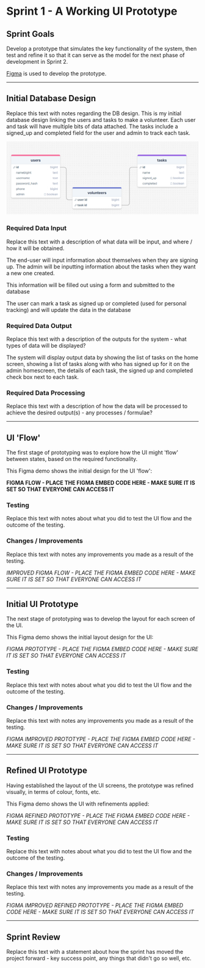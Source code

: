 # Sprint 1 - A Working UI Prototype


## Sprint Goals

Develop a prototype that simulates the key functionality of the system, then test and refine it so that it can serve as the model for the next phase of development in Sprint 2.

[Figma](https://www.figma.com/) is used to develop the prototype.


---

## Initial Database Design

Replace this text with notes regarding the DB design.
This is my initial database design linking the users and tasks to make a volunteer. Each user and task will have multiple bits of data attached. The tasks include a signed_up and completed field for the user and admin to track each task.


![Initial Database Design](screenshots/initial-database-design.png)

### Required Data Input

Replace this text with a description of what data will be input, and where / how it will be obtained.

The end-user will input information about themselves when they are signing up. The admin will be inputting information about the tasks when they want a new one created.

This information will be filled out using a form and submitted to the database

The user can mark a task as signed up or completed (used for personal tracking) and will update the data in the database

### Required Data Output

Replace this text with a description of the outputs for the system - what types of data will be displayed?

The system will display output data by showing the list of tasks on the home screen, showing a list of tasks along with who has signed up for it on the admin homescreen, the details of each task, the signed up and completed check box next to each task.

### Required Data Processing

Replace this text with a description of how the data will be processed to achieve the desired output(s) - any processes / formulae?


---

## UI 'Flow'

The first stage of prototyping was to explore how the UI might 'flow' between states, based on the required functionality.

This Figma demo shows the initial design for the UI 'flow':

**FIGMA FLOW - PLACE THE FIGMA EMBED CODE HERE - MAKE SURE IT IS SET SO THAT EVERYONE CAN ACCESS IT**

### Testing

Replace this text with notes about what you did to test the UI flow and the outcome of the testing.

### Changes / Improvements

Replace this text with notes any improvements you made as a result of the testing.

*IMPROVED FIGMA FLOW - PLACE THE FIGMA EMBED CODE HERE - MAKE SURE IT IS SET SO THAT EVERYONE CAN ACCESS IT*


---

## Initial UI Prototype

The next stage of prototyping was to develop the layout for each screen of the UI.

This Figma demo shows the initial layout design for the UI:

*FIGMA PROTOTYPE - PLACE THE FIGMA EMBED CODE HERE - MAKE SURE IT IS SET SO THAT EVERYONE CAN ACCESS IT*

### Testing

Replace this text with notes about what you did to test the UI flow and the outcome of the testing.

### Changes / Improvements

Replace this text with notes any improvements you made as a result of the testing.

*FIGMA IMPROVED PROTOTYPE - PLACE THE FIGMA EMBED CODE HERE - MAKE SURE IT IS SET SO THAT EVERYONE CAN ACCESS IT*


---

## Refined UI Prototype

Having established the layout of the UI screens, the prototype was refined visually, in terms of colour, fonts, etc.

This Figma demo shows the UI with refinements applied:

*FIGMA REFINED PROTOTYPE - PLACE THE FIGMA EMBED CODE HERE - MAKE SURE IT IS SET SO THAT EVERYONE CAN ACCESS IT*

### Testing

Replace this text with notes about what you did to test the UI flow and the outcome of the testing.

### Changes / Improvements

Replace this text with notes any improvements you made as a result of the testing.

*FIGMA IMPROVED REFINED PROTOTYPE - PLACE THE FIGMA EMBED CODE HERE - MAKE SURE IT IS SET SO THAT EVERYONE CAN ACCESS IT*


---

## Sprint Review

Replace this text with a statement about how the sprint has moved the project forward - key success point, any things that didn't go so well, etc.

